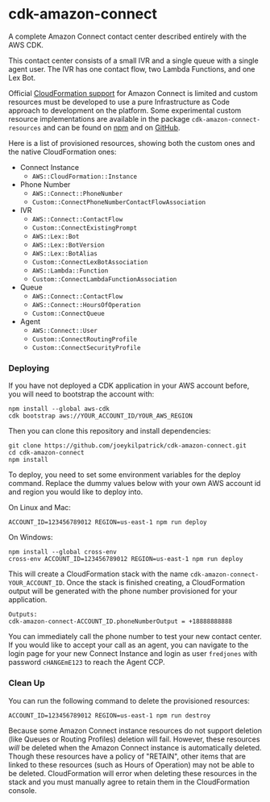 # cdk-amazon-connect

A complete Amazon Connect contact center described entirely with the AWS CDK.

This contact center consists of a small IVR and a single queue with a single agent user. The IVR has one contact flow, two Lambda Functions, and one Lex Bot.

Official [CloudFormation support](https://docs.aws.amazon.com/AWSCloudFormation/latest/UserGuide/AWS_Connect.html) for Amazon Connect is limited and custom resources must be developed to use a pure Infrastructure as Code approach to development on the platform. Some experimental custom resource implementations are available in the package `cdk-amazon-connect-resources` and can be found on [npm](https://www.npmjs.com/package/cdk-amazon-connect-resources) and on [GitHub](https://github.com/joeykilpatrick/cdk-amazon-connect-resources).


Here is a list of provisioned resources, showing both the custom ones and the native CloudFormation ones:

- Connect Instance
  - `AWS::CloudFormation::Instance`
- Phone Number
  - `AWS::Connect::PhoneNumber`
  - `Custom::ConnectPhoneNumberContactFlowAssociation`
- IVR
  - `AWS::Connect::ContactFlow`
  - `Custom::ConnectExistingPrompt`
  - `AWS::Lex::Bot`
  - `AWS::Lex::BotVersion`
  - `AWS::Lex::BotAlias`
  - `Custom::ConnectLexBotAssociation`
  - `AWS::Lambda::Function`
  - `Custom::ConnectLambdaFunctionAssociation`
- Queue
  - `AWS::Connect::ContactFlow`
  - `AWS::Connect::HoursOfOperation`
  - `Custom::ConnectQueue`
- Agent
  - `AWS::Connect::User`
  - `Custom::ConnectRoutingProfile`
  - `Custom::ConnectSecurityProfile`

### Deploying

If you have not deployed a CDK application in your AWS account before, you will need to bootstrap the account with:

```shell
npm install --global aws-cdk
cdk bootstrap aws://YOUR_ACCOUNT_ID/YOUR_AWS_REGION
```

Then you can clone this repository and install dependencies:

```shell
git clone https://github.com/joeykilpatrick/cdk-amazon-connect.git
cd cdk-amazon-connect
npm install
```

To deploy, you need to set some environment variables for the deploy command. Replace the dummy values below with your own AWS account id and region you would like to deploy into.

On Linux and Mac:

```shell
ACCOUNT_ID=123456789012 REGION=us-east-1 npm run deploy
```

On Windows:

```shell
npm install --global cross-env
cross-env ACCOUNT_ID=123456789012 REGION=us-east-1 npm run deploy
```


This will create a CloudFormation stack with the name `cdk-amazon-connect-YOUR_ACCOUNT_ID`. Once the stack is finished creating, a CloudFormation output will be generated with the phone number provisioned for your application. 

```
Outputs:
cdk-amazon-connect-ACCOUNT_ID.phoneNumberOutput = +18888888888
```

You can immediately call the phone number to test your new contact center. If you would like to accept your call as an agent, you can navigate to the login page for your new Connect Instance and login as user `fredjones` with password `cHANGEmE123` to reach the Agent CCP.

### Clean Up

You can run the following command to delete the provisioned resources:

```
ACCOUNT_ID=123456789012 REGION=us-east-1 npm run destroy
```

Because some Amazon Connect instance resources do not support deletion (like Queues or Routing Profiles) deletion will fail. However, these resources *will* be deleted when the Amazon Connect instance is automatically deleted. Though these resources have a policy of "RETAIN", other items that are linked to these resources (such as Hours of Operation) may not be able to be deleted. CloudFormation will error when deleting these resources in the stack and you must manually agree to retain them in the CloudFormation console.
